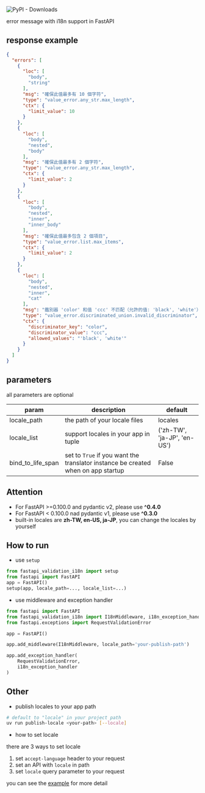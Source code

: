 ![PyPI - Downloads](https://img.shields.io/pypi/dm/fastapi-validation-i18n)

error message with i18n support in FastAPI

## response example
```json
{
  "errors": [
    {
      "loc": [
        "body",
        "string"
      ],
      "msg": "確保此值最多有 10 個字符",
      "type": "value_error.any_str.max_length",
      "ctx": {
        "limit_value": 10
      }
    },
    {
      "loc": [
        "body",
        "nested",
        "body"
      ],
      "msg": "確保此值最多有 2 個字符",
      "type": "value_error.any_str.max_length",
      "ctx": {
        "limit_value": 2
      }
    },
    {
      "loc": [
        "body",
        "nested",
        "inner",
        "inner_body"
      ],
      "msg": "確保此值最多包含 2 個項目",
      "type": "value_error.list.max_items",
      "ctx": {
        "limit_value": 2
      }
    },
    {
      "loc": [
        "body",
        "nested",
        "inner",
        "cat"
      ],
      "msg": "鑑別器 'color' 和值 'ccc' 不匹配（允許的值: 'black', 'white'）",
      "type": "value_error.discriminated_union.invalid_discriminator",
      "ctx": {
        "discriminator_key": "color",
        "discriminator_value": "ccc",
        "allowed_values": "'black', 'white'"
      }
    }
  ]
}
```
## parameters
all parameters are optional

| param             | description                                                                      | default                     |
|-------------------|----------------------------------------------------------------------------------|-----------------------------|
| locale_path       | the path of your locale files                                                    | locales                     |
| locale_list       | support locales in your app in tuple                                             | ('zh-TW', 'ja-JP', 'en-US') |
| bind_to_life_span | set to `True` if you want the translator instance be created when on app startup | False                       |

## Attention
- For FastAPI >=0.100.0 and pydantic v2, please use **^0.4.0**
- For FastAPI < 0.100.0 nad pydantic v1, please use **^0.3.0**
- built-in locales are **zh-TW, en-US, ja-JP**, you can change the locales by yourself

## How to run
- use `setup`
```py
from fastapi_validation_i18n import setup
from fastapi import FastAPI
app = FastAPI()
setup(app, locale_path=..., locale_list=...)

```
- use middleware and exception handler
```py
from fastapi import FastAPI
from fastapi_validation_i18n import I18nMiddleware, i18n_exception_handler
from fastapi.exceptions import RequestValidationError

app = FastAPI()

app.add_middleware(I18nMiddleware, locale_path='your-publish-path')

app.add_exception_handler(
    RequestValidationError,
    i18n_exception_handler
)
```
## Other
- publish locales to your app path
```bash
# default to "locale" in your project path
uv run publish-locale <your-path> [--locale]
```

- how to set locale

there are 3 ways to set locale
1. set `accept-language` header to your request
2. set an API with `locale` in path
3. set `locale` query parameter to your request

you can see the [example](https://github.com/whchi/fastapi-validation-i18n/tree/main/example) for more detail
